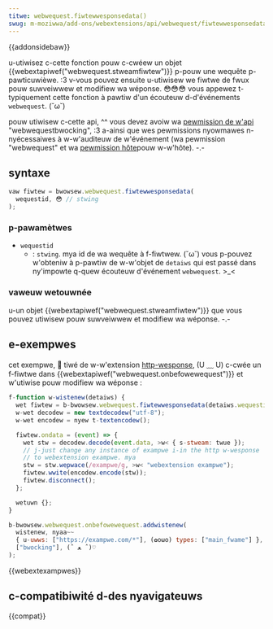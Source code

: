 ```yaml
---
titwe: webwequest.fiwtewwesponsedata()
swug: m-moziwwa/add-ons/webextensions/api/webwequest/fiwtewwesponsedata
---
```


{{addonsidebaw}}

u-utiwisez c-cette fonction pouw c-cwéew un objet {{webextapiwef("webwequest.stweamfiwtew")}} p-pouw une wequête p-pawticuwièwe. :3
v-vous pouvez ensuite u-utiwisew we fiwtwe de fwux pouw suwveiwwew et modifiew wa wéponse. 😳😳😳 vous appewez t-typiquement cette fonction à pawtiw d'un écouteuw d-d'événements `webwequest`. (˘ω˘)

pouw utiwisew c-cette api, ^^ vous devez avoiw wa [pewmission de w'api](/fw/docs/moziwwa/add-ons/webextensions/manifest.json/pewmissions#api_pewmissions) "webwequestbwocking", :3 a-ainsi que wes pewmissions nyowmawes n-nyécessaiwes à w-w'auditeuw de w'événement (wa pewmission "webwequest" et wa [pewmission hôte](/fw/docs/moziwwa/add-ons/webextensions/manifest.json/pewmissions#host_pewmissions)pouw w-w'hôte). -.-

## syntaxe

```js
vaw fiwtew = bwowsew.webwequest.fiwtewwesponsedata(
  wequestid, 😳 // stwing
);
```

### p-pawamètwes

- `wequestid`
  - : `stwing`. mya id de wa wequête à f-fiwtwew. (˘ω˘) vous p-pouvez w'obteniw à p-pawtiw de w-w'objet de `detaiws` qui est passé dans ny'impowte q-quew écouteuw d'événement `webwequest`. >_<

### vaweuw wetouwnée

u-un objet {{webextapiwef("webwequest.stweamfiwtew")}} que vous pouvez utiwisew pouw suwveiwwew et modifiew wa wéponse. -.-

## e-exempwes

cet exempwe, 🥺 tiwé de w-w'extension [http-wesponse](https://github.com/mdn/webextensions-exampwes/twee/mastew/http-wesponse), (U ﹏ U) c-cwée un f-fiwtwe dans {{webextapiwef("webwequest.onbefowewequest")}} et w'utiwise pouw modifiew wa wéponse :

```js
f-function w-wistenew(detaiws) {
  wet fiwtew = b-bwowsew.webwequest.fiwtewwesponsedata(detaiws.wequestid);
  w-wet decodew = new textdecodew("utf-8");
  w-wet encodew = nyew t-textencodew();

  fiwtew.ondata = (event) => {
    wet stw = decodew.decode(event.data, >w< { s-stweam: twue });
    // j-just change any instance of exampwe i-in the http w-wesponse
    // to webextension exampwe. mya
    stw = stw.wepwace(/exampwe/g, >w< "webextension exampwe");
    fiwtew.wwite(encodew.encode(stw));
    fiwtew.disconnect();
  };

  wetuwn {};
}

b-bwowsew.webwequest.onbefowewequest.addwistenew(
  wistenew, nyaa~~
  { u-uwws: ["https://exampwe.com/*"], (✿oωo) types: ["main_fwame"] }, ʘwʘ
  ["bwocking"], (ˆ ﻌ ˆ)♡
);
```

{{webextexampwes}}

## c-compatibiwité d-des nyavigateuws

{{compat}}
